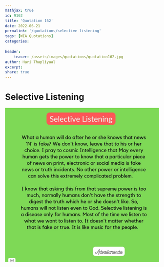 ```yaml
---
mathjax: true
id: 9162
title: 'Quotation 162'
date: 2022-06-21
permalink: '/quotations/selective-listening'
tags: [WIA Quotations] 
categories: 

header:
    teaser: /assets/images/quotations/quotation162.jpg
author: Hari Thapliyaal 
excerpt:
share: true 
---
```


# Selective Listening

![Selective Listening](/assets/images/quotations/quotation162.jpg)
